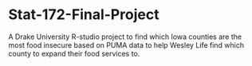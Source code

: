 # Stat-172-Final-Project
A Drake University R-studio project to find which Iowa counties are the most food insecure based on PUMA data to help Wesley Life find which county to expand their food services to.

